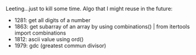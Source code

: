 Leeting...just to kill some time.
Algo that I might reuse in the future:
- 1281: get all digits of a number
- 1863: get subarray of an array by using combinations() | from itertools import combinations
- 1812: ascii value using ord()
- 1979: gdc (greatest commun divisor)
